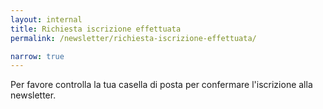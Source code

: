 ```yaml
---
layout: internal
title: Richiesta iscrizione effettuata
permalink: /newsletter/richiesta-iscrizione-effettuata/

narrow: true
---
```


Per favore controlla la tua casella di posta per confermare l'iscrizione alla newsletter.
